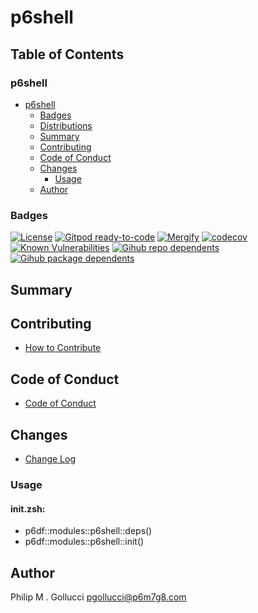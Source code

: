 # p6shell

## Table of Contents


### p6shell
- [p6shell](#p6shell)
  - [Badges](#badges)
  - [Distributions](#distributions)
  - [Summary](#summary)
  - [Contributing](#contributing)
  - [Code of Conduct](#code-of-conduct)
  - [Changes](#changes)
    - [Usage](#usage)
  - [Author](#author)

### Badges

[![License](https://img.shields.io/badge/License-Apache%202.0-yellowgreen.svg)](https://opensource.org/licenses/Apache-2.0)
[![Gitpod ready-to-code](https://img.shields.io/badge/Gitpod-ready--to--code-blue?logo=gitpod)](https://gitpod.io/#https://github.com/p6m7g8/p6shell)
[![Mergify](https://img.shields.io/endpoint.svg?url=https://gh.mergify.io/badges/p6m7g8/p6shell/&style=flat)](https://mergify.io)
[![codecov](https://codecov.io/gh/p6m7g8/p6shell/branch/master/graph/badge.svg?token=14Yj1fZbew)](https://codecov.io/gh/p6m7g8/p6shell)
[![Known Vulnerabilities](https://snyk.io/test/github/p6m7g8/p6shell/badge.svg?targetFile=package.json)](https://snyk.io/test/github/p6m7g8/p6shell?targetFile=package.json)
[![Gihub repo dependents](https://badgen.net/github/dependents-repo/p6m7g8/p6shell)](https://github.com/p6m7g8/p6shell/network/dependents?dependent_type=REPOSITORY)
[![Gihub package dependents](https://badgen.net/github/dependents-pkg/p6m7g8/p6shell)](https://github.com/p6m7g8/p6shell/network/dependents?dependent_type=PACKAGE)

## Summary

## Contributing

- [How to Contribute](CONTRIBUTING.md)

## Code of Conduct

- [Code of Conduct](https://github.com/p6m7g8/.github/blob/master/CODE_OF_CONDUCT.md)

## Changes

- [Change Log](CHANGELOG.md)

### Usage

#### init.zsh:

- p6df::modules::p6shell::deps()
- p6df::modules::p6shell::init()


## Author

Philip M . Gollucci <pgollucci@p6m7g8.com>
